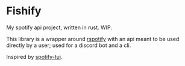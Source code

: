 # Fishify

My spotify api project, written in rust. WIP.

This library is a wrapper around [rspotify](https://github.com/ramsayleung/rspotify) with an api meant to be used directly by a user; 
used for a discord bot and a cli.

Inspired by [spotify-tui](https://github.com/Rigellute/spotify-tui/).
